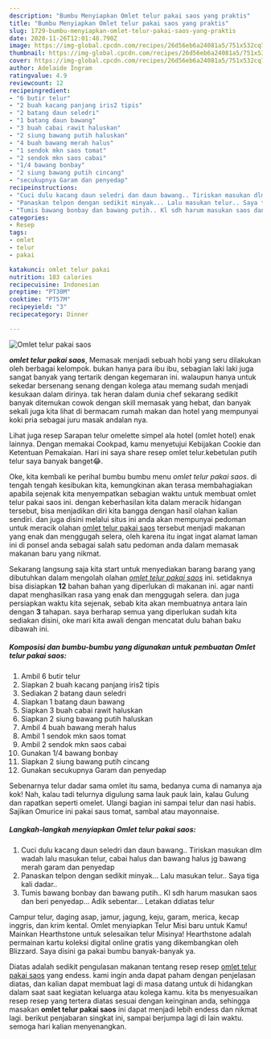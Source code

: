 ```yaml
---
description: "Bumbu Menyiapkan Omlet telur pakai saos yang praktis"
title: "Bumbu Menyiapkan Omlet telur pakai saos yang praktis"
slug: 1729-bumbu-menyiapkan-omlet-telur-pakai-saos-yang-praktis
date: 2020-11-26T12:01:48.790Z
image: https://img-global.cpcdn.com/recipes/26d56eb6a24081a5/751x532cq70/omlet-telur-pakai-saos-foto-resep-utama.jpg
thumbnail: https://img-global.cpcdn.com/recipes/26d56eb6a24081a5/751x532cq70/omlet-telur-pakai-saos-foto-resep-utama.jpg
cover: https://img-global.cpcdn.com/recipes/26d56eb6a24081a5/751x532cq70/omlet-telur-pakai-saos-foto-resep-utama.jpg
author: Adelaide Ingram
ratingvalue: 4.9
reviewcount: 12
recipeingredient:
- "6 butir telur"
- "2 buah kacang panjang iris2 tipis"
- "2 batang daun seledri"
- "1 batang daun bawang"
- "3 buah cabai rawit haluskan"
- "2 siung bawang putih haluskan"
- "4 buah bawang merah halus"
- "1 sendok mkn saos tomat"
- "2 sendok mkn saos cabai"
- "1/4 bawang bonbay"
- "2 siung bawang putih cincang"
- "secukupnya Garam dan penyedap"
recipeinstructions:
- "Cuci dulu kacang daun seledri dan daun bawang.. Tiriskan masukan dlm wadah lalu masukan telur, cabai halus dan bawang halus jg bawang merah garam dan penyedap"
- "Panaskan telpon dengan sedikit minyak... Lalu masukan telur.. Saya tiga kali dadar.."
- "Tumis bawang bonbay dan bawang putih.. Kl sdh harum masukan saos dan beri penyedap... Adik sebentar... Letakan ddiatas telur"
categories:
- Resep
tags:
- omlet
- telur
- pakai

katakunci: omlet telur pakai 
nutrition: 183 calories
recipecuisine: Indonesian
preptime: "PT30M"
cooktime: "PT57M"
recipeyield: "3"
recipecategory: Dinner

---
```



![Omlet telur pakai saos](https://img-global.cpcdn.com/recipes/26d56eb6a24081a5/751x532cq70/omlet-telur-pakai-saos-foto-resep-utama.jpg)

<b><i>omlet telur pakai saos</i></b>, Memasak menjadi sebuah hobi yang seru dilakukan oleh berbagai kelompok. bukan hanya para ibu ibu, sebagian laki laki juga sangat banyak yang tertarik dengan kegemaran ini. walaupun hanya untuk sekedar bersenang senang dengan kolega atau memang sudah menjadi kesukaan dalam dirinya. tak heran dalam dunia chef sekarang sedikit banyak ditemukan cowok dengan skill memasak yang hebat, dan banyak sekali juga kita lihat di bermacam rumah makan dan hotel yang mempunyai koki pria sebagai juru masak andalan nya.

Lihat juga resep Sarapan telur omelette simpel ala hotel (omlet hotel) enak lainnya. Dengan memakai Cookpad, kamu menyetujui Kebijakan Cookie dan Ketentuan Pemakaian. Hari ini saya share resep omlet telur.kebetulan putih telur saya banyak banget😂.

Oke, kita kembali ke perihal bumbu bumbu menu <i>omlet telur pakai saos</i>. di tengah tengah kesibukan kita, kemungkinan akan terasa membahagiakan apabila sejenak kita menyempatkan sebagian waktu untuk membuat omlet telur pakai saos ini. dengan keberhasilan kita dalam meracik hidangan tersebut, bisa menjadikan diri kita bangga dengan hasil olahan kalian sendiri. dan juga disini melalui situs ini anda akan mempunyai pedoman untuk meracik olahan <u>omlet telur pakai saos</u> tersebut menjadi makanan yang enak dan menggugah selera, oleh karena itu ingat ingat alamat laman ini di ponsel anda sebagai salah satu pedoman anda dalam memasak makanan baru yang nikmat.


Sekarang langsung saja kita start untuk menyediakan barang barang yang dibutuhkan dalam mengolah olahan <u><i>omlet telur pakai saos</i></u> ini. setidaknya bisa disiapkan <b>12</b> bahan bahan yang diperlukan di makanan ini. agar nanti dapat menghasilkan rasa yang enak dan menggugah selera. dan juga persiapkan waktu kita sejenak, sebab kita akan membuatnya antara lain dengan <b>3</b> tahapan. saya berharap semua yang diperlukan sudah kita sediakan disini, oke mari kita awali dengan mencatat dulu bahan baku dibawah ini.

<!--inarticleads1-->

##### Komposisi dan bumbu-bumbu yang digunakan untuk pembuatan Omlet telur pakai saos:

1. Ambil 6 butir telur
1. Siapkan 2 buah kacang panjang iris2 tipis
1. Sediakan 2 batang daun seledri
1. Siapkan 1 batang daun bawang
1. Siapkan 3 buah cabai rawit haluskan
1. Siapkan 2 siung bawang putih haluskan
1. Ambil 4 buah bawang merah halus
1. Ambil 1 sendok mkn saos tomat
1. Ambil 2 sendok mkn saos cabai
1. Gunakan 1/4 bawang bonbay
1. Siapkan 2 siung bawang putih cincang
1. Gunakan secukupnya Garam dan penyedap


Sebenarnya telur dadar sama omlet itu sama, bedanya cuma di namanya aja kok! Nah, kalau tadi telurnya digulung sama lauk pauk lain, kalau Gulung dan rapatkan seperti omelet. Ulangi bagian ini sampai telur dan nasi habis. Sajikan Omurice ini pakai saus tomat, sambal atau mayonnaise. 

<!--inarticleads2-->

##### Langkah-langkah menyiapkan Omlet telur pakai saos:

1. Cuci dulu kacang daun seledri dan daun bawang.. Tiriskan masukan dlm wadah lalu masukan telur, cabai halus dan bawang halus jg bawang merah garam dan penyedap
1. Panaskan telpon dengan sedikit minyak... Lalu masukan telur.. Saya tiga kali dadar..
1. Tumis bawang bonbay dan bawang putih.. Kl sdh harum masukan saos dan beri penyedap... Adik sebentar... Letakan ddiatas telur


Campur telur, daging asap, jamur, jagung, keju, garam, merica, kecap inggris, dan krim kental. Omlet menyiapkan Telur Misi baru untuk Kamu! Mainkan Hearthstone untuk selesaikan telur Misinya! Hearthstone adalah permainan kartu koleksi digital online gratis yang dikembangkan oleh Blizzard. Saya disini ga pakai bumbu banyak-banyak ya. 

Diatas adalah sedikit pengulasan makanan tentang resep resep <u>omlet telur pakai saos</u> yang endess. kami ingin anda dapat paham dengan penjelasan diatas, dan kalian dapat membuat lagi di masa datang untuk di hidangkan dalam saat saat kegiatan keluarga atau kolega kamu. kita bs menyesuaikan resep resep yang tertera diatas sesuai dengan keinginan anda, sehingga masakan <b>omlet telur pakai saos</b> ini dapat menjadi lebih endess dan nikmat lagi. berikut penjabaran singkat ini, sampai berjumpa lagi di lain waktu. semoga hari kalian menyenangkan.

